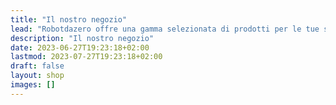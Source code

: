 ```yaml
---
title: "Il nostro negozio"
lead: "Robotdazero offre una gamma selezionata di prodotti per le tue soluzioni IoT. Se hai dubbi o richieste da esprimere puoi usare il link in basso per chattare con un operatore."
description: "Il nostro negozio"
date: 2023-06-27T19:23:18+02:00
lastmod: 2023-07-27T19:23:18+02:00
draft: false
layout: shop
images: []
---
```

